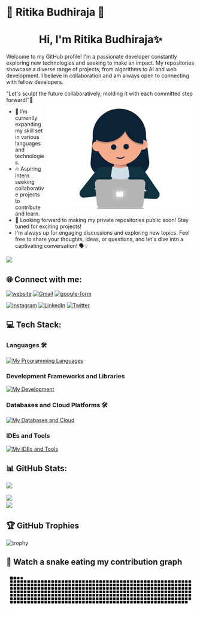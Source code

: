 # 💜 Ritika Budhiraja 💜
<h1 align='center'>Hi, I'm Ritika Budhiraja✨</h1>
Welcome to my GitHub profile! I'm a passionate developer constantly exploring new technologies and seeking to make an impact. My repositories showcase a diverse range of projects, from algorithms to AI and web development. I believe in collaboration and am always open to connecting with fellow developers.


"Let's sculpt the future collaboratively, molding it with each committed step forward!"🚀
<img align="right" width="400" alt="Coder" src='coder.gif'>

<!-- [![](https://visitcount.itsvg.in/api?id=architj6&label=Profile%20Views&icon=0&pretty=true)](https://visitcount.itsvg.in) -->

- 🌟 I’m currently expanding my skill set in various languages and technologies.
- 🔥 Aspiring intern seeking collaborative projects to contribute and learn.
- 🚀 Looking forward to making my private repositories public soon! Stay tuned for exciting projects!
- I'm always up for engaging discussions and exploring new topics. Feel free to share your thoughts, ideas, or questions, and let's dive into a captivating conversation! 🗣️💡

![](https://komarev.com/ghpvc/?username=architj6&style=plastic&color=orange)

## 🌐 Connect with me:
[![website](https://img.shields.io/badge/My%20Website-%231769ff.svg?logo=minutemailer&logoColor=white)]()
[![Gmail](https://img.shields.io/badge/Mail%20Me-%23EA4335.svg?logo=gmail&logoColor=white)](mailto:ritikabudhiraja28@gmail.com)
[![google-form](https://img.shields.io/badge/Contact%20Me-%2330B980.svg?logo=minutemailer&logoColor=white)](https://forms.gle/xyYpoSnTyAKzf2nn9)

[![Instagram](https://img.shields.io/badge/Instagram-%23E4405F.svg?logo=Instagram&logoColor=white)](https://www.instagram.com/riverie_ritzz?igsh=eW9waGcyOGJwOGs1)
[![LinkedIn](https://img.shields.io/badge/LinkedIn-%230077B5.svg?logo=linkedin&logoColor=white)](https://www.linkedin.com/in/ritika-budhiraja-/)
[![Twitter](https://img.shields.io/badge/Twitter-%231DA1F2.svg?logo=Twitter&logoColor=white)](https://twitter.com/RitikaQueen28)



## 💻 Tech Stack:
<!-- ![CSS3](https://img.shields.io/badge/css3-%231572B6.svg?style=for-the-badge&logo=css3&logoColor=white)
![HTML5](https://img.shields.io/badge/html5-%23E34F26.svg?style=for-the-badge&logo=html5&logoColor=white)
![JavaScript](https://img.shields.io/badge/javascript-%23323330.svg?style=for-the-badge&logo=javascript&logoColor=%23F7DF1E)
![Python](https://img.shields.io/badge/python-3670A0?style=for-the-badge&logo=python&logoColor=ffdd54)
![TailwindCSS](https://img.shields.io/badge/tailwindcss-%2338B2AC.svg?style=for-the-badge&logo=tailwind-css&logoColor=white)
![Bootstrap](https://img.shields.io/badge/bootstrap-%23563D7C.svg?style=for-the-badge&logo=bootstrap&logoColor=white)

![Canva](https://img.shields.io/badge/Canva-%2300C4CC.svg?style=for-the-badge&logo=Canva&logoColor=white)
![C](https://img.shields.io/badge/C-00599C?style=for-the-badge&logo=c&logoColor=white)
![Java](https://img.shields.io/badge/Java-ED8B00?style=for-the-badge&logo=java&logoColor=white)
![React](https://img.shields.io/badge/React-61DAFB?style=for-the-badge&logo=react&logoColor=white)
![Node.js](https://img.shields.io/badge/Node.js-339933?style=for-the-badge&logo=Node.js&logoColor=white)
![Git](https://img.shields.io/badge/Git-F05032?style=for-the-badge&logo=Git&logoColor=white) -->
### Languages 🛠 
[![My Programming Languages](https://skillicons.dev/icons?i=python,java,c,cpp,html,css,javascript)](https://github.com/Ritika-Budhiraja)

### Development Frameworks and Libraries
[![My Development](https://skillicons.dev/icons?i=git,nextjs,react,nodejs,bootstrap,tailwindcss,django)](https://github.com/Ritika-Budhiraja)

### Databases and Cloud Platforms 🛠 
[![My Databases and Cloud](https://skillicons.dev/icons?i=mongodb,mysql,sqlite,vercel,github,netlify,googlecloud,replit)](https://github.com/Ritika-Budhiraja)

### IDEs and Tools
[![My IDEs and Tools](https://skillicons.dev/icons?i=vscode,figma,postman)](https://github.com/Ritika-Budhiraja)

## 📊 GitHub Stats:
![](https://github-readme-stats.vercel.app/api?username=Ritika-Budhiraja&theme=radical&hide_border=false&include_all_commits=true&count_private=true&show_icons=true&border_radius=10)<br/>

![](https://github-readme-streak-stats.herokuapp.com/?user=Ritika-Budhiraja&theme=radical&hide_border=false&border_radius=10)<br/>
![](https://github-readme-stats.vercel.app/api/top-langs/?username=architj6&theme=radical&hide_border=false&include_all_commits=true&border_radius=10&count_private=true&layout=compact)

## 🏆 GitHub Trophies
![trophy](https://github-profile-trophy.vercel.app/?username=Ritika-Budhiraja&theme=dracula&no-frame=false&no-bg=true&margin-w=4)

## 🐍 Watch a snake eating my contribution graph
<p align="center">
  <img src="https://raw.githubusercontent.com/Ritika-Budhiraja/Ritika-Budhiraja/output/github-contribution-grid-snake.svg" alt="snake animation">
</p>
